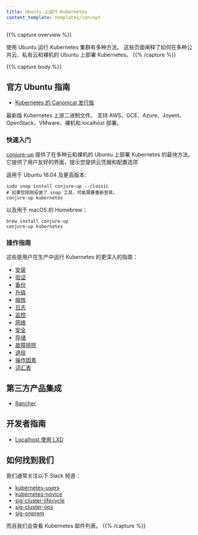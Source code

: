 ```yaml
---
title: Ubuntu 上运行 Kubernetes
content_template: templates/concept
---
```


<!-- ---
title: Kubernetes on Ubuntu
content_template: templates/concept
--- -->
{{% capture overview %}}
<!-- There are multiple ways to run a Kubernetes cluster with Ubuntu. These pages explain how to deploy Kubernetes on Ubuntu on multiple public and private clouds, as well as bare metal. -->

使用 Ubuntu 运行 Kubernetes 集群有多种方法。 这些页面阐释了如何在多种公共云、私有云和裸机的 Ubuntu 上部署 Kubernetes。
{{% /capture %}}

{{% capture body %}}
<!-- ## Official Ubuntu Guides

- [The Canonical Distribution of Kubernetes](https://www.ubuntu.com/cloud/kubernetes)

The latest version of Kubernetes with upstream binaries. Supports AWS, GCE, Azure, Joyent, OpenStack, VMware, Bare Metal and localhost deployments.
 -->
 ## 官方 Ubuntu 指南

- [Kubernetes 的 Canonical 发行版](https://www.ubuntu.com/cloud/kubernetes)

最新版 Kubernetes 上游二进制文件。 支持 AWS、GCE、Azure、Joyent、OpenStack、VMware、裸机和 localhost 部署。

<!-- ### Quick Start

[conjure-up](http://conjure-up.io/) provides the quickest way to deploy Kubernetes on Ubuntu for multiple clouds and bare metal. It provides a user-friendly UI that prompts you for cloud credentials and configuration options

Available for Ubuntu 16.04 and newer: -->
### 快速入门

[conjure-up](http://conjure-up.io/) 提供了在多种云和裸机的 Ubuntu 上部署 Kubernetes 的最快方法。它提供了用户友好的界面，提示您提供云凭据和配置选项

适用于 Ubuntu 16.04 及更高版本:
<!-- 
```
sudo snap install conjure-up --classic
# re-login may be required at that point if you just installed snap utility
conjure-up kubernetes
```
-->
```
sudo snap install conjure-up --classic
# 如果您刚刚安装了 snap 工具，可能需要重新登录。
conjure-up kubernetes
```

<!-- As well as Homebrew for macOS: -->

以及用于 macOS 的 Homebrew：

```
brew install conjure-up
conjure-up kubernetes
```

<!-- ### Operational Guides

These are more in-depth guides for users choosing to run Kubernetes in production:

  - [Installation](/docs/getting-started-guides/ubuntu/installation/)
  - [Validation](/docs/getting-started-guides/ubuntu/validation/)
  - [Backups](/docs/getting-started-guides/ubuntu/backups/)
  - [Upgrades](/docs/getting-started-guides/ubuntu/upgrades/)
  - [Scaling](/docs/getting-started-guides/ubuntu/scaling/)
  - [Logging](/docs/getting-started-guides/ubuntu/logging/)
  - [Monitoring](/docs/getting-started-guides/ubuntu/monitoring/)
  - [Networking](/docs/getting-started-guides/ubuntu/networking/)
  - [Security](/docs/getting-started-guides/ubuntu/security/)
  - [Storage](/docs/getting-started-guides/ubuntu/storage/)
  - [Troubleshooting](/docs/getting-started-guides/ubuntu/troubleshooting/)
  - [Decommissioning](/docs/getting-started-guides/ubuntu/decommissioning/)
  - [Operational Considerations](/docs/getting-started-guides/ubuntu/operational-considerations/)
  - [Glossary](/docs/getting-started-guides/ubuntu/glossary/) -->

### 操作指南

这些是用户在生产中运行 Kubernetes 的更深入的指南：

  - [安装](/docs/getting-started-guides/ubuntu/installation/)
  - [验证](/docs/getting-started-guides/ubuntu/validation/)
  - [备份](/docs/getting-started-guides/ubuntu/backups/)
  - [升级](/docs/getting-started-guides/ubuntu/upgrades/)
  - [缩放](/docs/getting-started-guides/ubuntu/scaling/)
  - [日志](/docs/getting-started-guides/ubuntu/logging/)
  - [监控](/docs/getting-started-guides/ubuntu/monitoring/)
  - [网络](/docs/getting-started-guides/ubuntu/networking/)
  - [安全](/docs/getting-started-guides/ubuntu/security/)
  - [存储](/docs/getting-started-guides/ubuntu/storage/)
  - [故障排除](/docs/getting-started-guides/ubuntu/troubleshooting/)
  - [退役](/docs/getting-started-guides/ubuntu/decommissioning/)
  - [操作因素](/docs/getting-started-guides/ubuntu/operational-considerations/)
  - [词汇表](/docs/getting-started-guides/ubuntu/glossary/)


<!-- ## Third-party Product Integrations

  - [Rancher](/docs/getting-started-guides/ubuntu/rancher/)

## Developer Guides

  - [Localhost using LXD](/docs/getting-started-guides/ubuntu/local/) -->

## 第三方产品集成

  - [Rancher](/docs/getting-started-guides/ubuntu/rancher/)

## 开发者指南

  - [Localhost 使用 LXD](/docs/getting-started-guides/ubuntu/local/)

<!-- ## Where to find us

We're normally following the following Slack channels:

- [kubernetes-users](https://kubernetes.slack.com/messages/kubernetes-users/)
- [kubernetes-novice](https://kubernetes.slack.com/messages/kubernetes-novice/)
- [sig-cluster-lifecycle](https://kubernetes.slack.com/messages/sig-cluster-lifecycle/)
- [sig-cluster-ops](https://kubernetes.slack.com/messages/sig-cluster-ops/)
- [sig-onprem](https://kubernetes.slack.com/messages/sig-onprem/)

and we monitor the Kubernetes mailing lists. -->

## 如何找到我们

我们通常关注以下 Slack 频道：

- [kubernetes-users](https://kubernetes.slack.com/messages/kubernetes-users/)
- [kubernetes-novice](https://kubernetes.slack.com/messages/kubernetes-novice/)
- [sig-cluster-lifecycle](https://kubernetes.slack.com/messages/sig-cluster-lifecycle/)
- [sig-cluster-ops](https://kubernetes.slack.com/messages/sig-cluster-ops/)
- [sig-onprem](https://kubernetes.slack.com/messages/sig-onprem/)

而且我们会查看 Kubernetes 邮件列表。
{{% /capture %}}

